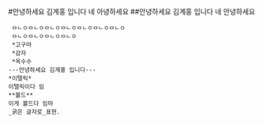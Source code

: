 #안녕하세요 김계홍 입니다
 네 아녕하세요
##안녕하세요 김계홍 입니다
 네 안녕하세요
~~~안녕하세요 김계홍 입니다
 ㅁㄴㅇㅁㄴㅇㅁㄴㅇㅁㄴㅇㅁㄴㅇㅁㄴㅇㅁㄴㅇ
 ㅁㄴㅇㅁㄴㅇㅁㄴㅇㅁㄴㅇ
 *고구마
 *감자
 *옥수수
---안녕하세요 김계홍 입니다---
*이탤릭*
이탤릭이다 임
**볼드**
이게 볼드다 임마
_굵은 글자로_표현.
